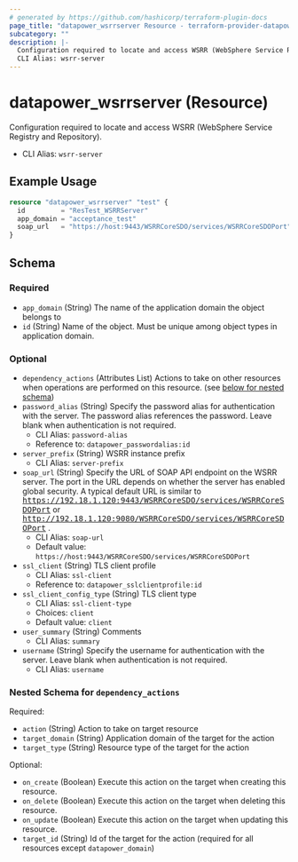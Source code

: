 ```yaml
---
# generated by https://github.com/hashicorp/terraform-plugin-docs
page_title: "datapower_wsrrserver Resource - terraform-provider-datapower"
subcategory: ""
description: |-
  Configuration required to locate and access WSRR (WebSphere Service Registry and Repository).
  CLI Alias: wsrr-server
---
```


# datapower_wsrrserver (Resource)

Configuration required to locate and access WSRR (WebSphere Service Registry and Repository).
  - CLI Alias: `wsrr-server`

## Example Usage

```terraform
resource "datapower_wsrrserver" "test" {
  id         = "ResTest_WSRRServer"
  app_domain = "acceptance_test"
  soap_url   = "https://host:9443/WSRRCoreSDO/services/WSRRCoreSDOPort"
}
```

<!-- schema generated by tfplugindocs -->
## Schema

### Required

- `app_domain` (String) The name of the application domain the object belongs to
- `id` (String) Name of the object. Must be unique among object types in application domain.

### Optional

- `dependency_actions` (Attributes List) Actions to take on other resources when operations are performed on this resource. (see [below for nested schema](#nestedatt--dependency_actions))
- `password_alias` (String) Specify the password alias for authentication with the server. The password alias references the password. Leave blank when authentication is not required.
  - CLI Alias: `password-alias`
  - Reference to: `datapower_passwordalias:id`
- `server_prefix` (String) WSRR instance prefix
  - CLI Alias: `server-prefix`
- `soap_url` (String) Specify the URL of SOAP API endpoint on the WSRR server. The port in the URL depends on whether the server has enabled global security. A typical default URL is similar to <tt>https://192.18.1.120:9443/WSRRCoreSDO/services/WSRRCoreSDOPort</tt> or <tt>http://192.18.1.120:9080/WSRRCoreSDO/services/WSRRCoreSDOPort</tt> .
  - CLI Alias: `soap-url`
  - Default value: `https://host:9443/WSRRCoreSDO/services/WSRRCoreSDOPort`
- `ssl_client` (String) TLS client profile
  - CLI Alias: `ssl-client`
  - Reference to: `datapower_sslclientprofile:id`
- `ssl_client_config_type` (String) TLS client type
  - CLI Alias: `ssl-client-type`
  - Choices: `client`
  - Default value: `client`
- `user_summary` (String) Comments
  - CLI Alias: `summary`
- `username` (String) Specify the username for authentication with the server. Leave blank when authentication is not required.
  - CLI Alias: `username`

<a id="nestedatt--dependency_actions"></a>
### Nested Schema for `dependency_actions`

Required:

- `action` (String) Action to take on target resource
- `target_domain` (String) Application domain of the target for the action
- `target_type` (String) Resource type of the target for the action

Optional:

- `on_create` (Boolean) Execute this action on the target when creating this resource.
- `on_delete` (Boolean) Execute this action on the target when deleting this resource.
- `on_update` (Boolean) Execute this action on the target when updating this resource.
- `target_id` (String) Id of the target for the action (required for all resources except `datapower_domain`)
